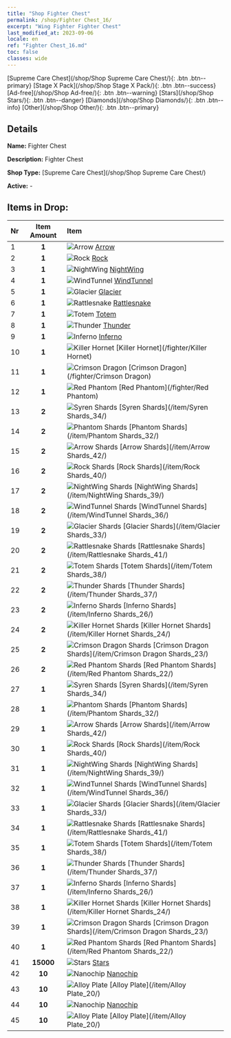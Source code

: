 ```yaml
---
title: "Shop Fighter Chest"
permalink: /shop/Fighter Chest_16/
excerpt: "Wing Fighter Fighter Chest"
last_modified_at: 2023-09-06
locale: en
ref: "Fighter Chest_16.md"
toc: false
classes: wide
---
```



  [Supreme Care Chest](/shop/Shop Supreme Care Chest/){: .btn .btn--primary}   [Stage X Pack](/shop/Shop Stage X Pack/){: .btn .btn--success}   [Ad-free](/shop/Shop Ad-free/){: .btn .btn--warning}   [Stars](/shop/Shop Stars/){: .btn .btn--danger}   [Diamonds](/shop/Shop Diamonds/){: .btn .btn--info}   [Other](/shop/Shop Other/){: .btn .btn--primary} 

## Details

 **Name:** Fighter Chest 

 **Description:** Fighter Chest

 **Shop Type:** [Supreme Care Chest](/shop/Shop Supreme Care Chest/)

 **Active:** - 



## Items in Drop:

  |  Nr | Item Amount  |       Item       |
  |:----|:------------:|:-----------------|
  | 1 | **1**  | ![Arrow](/images/ship/fj_img14_p.png) [Arrow](/fighter/Arrow) | 
  | 2 | **1**  | ![Rock](/images/ship/fj_img12_p.png) [Rock](/fighter/Rock) | 
  | 3 | **1**  | ![NightWing](/images/ship/fj_img11_p.png) [NightWing](/fighter/NightWing) | 
  | 4 | **1**  | ![WindTunnel](/images/ship/fj_img8_p.png) [WindTunnel](/fighter/WindTunnel) | 
  | 5 | **1**  | ![Glacier](/images/ship/fj_img6_p.png) [Glacier](/fighter/Glacier) | 
  | 6 | **1**  | ![Rattlesnake](/images/ship/fj_img13_p.png) [Rattlesnake](/fighter/Rattlesnake) | 
  | 7 | **1**  | ![Totem](/images/ship/fj_img10_p.png) [Totem](/fighter/Totem) | 
  | 8 | **1**  | ![Thunder](/images/ship/fj_img9_p.png) [Thunder](/fighter/Thunder) | 
  | 9 | **1**  | ![Inferno](/images/ship/fj_img4_p.png) [Inferno](/fighter/Inferno) | 
  | 10 | **1**  | ![Killer Hornet](/images/ship/fj_img3_p.png) [Killer Hornet](/fighter/Killer Hornet) | 
  | 11 | **1**  | ![Crimson Dragon](/images/ship/fj_img2_p.png) [Crimson Dragon](/fighter/Crimson Dragon) | 
  | 12 | **1**  | ![Red Phantom](/images/ship/fj_img1_p.png) [Red Phantom](/fighter/Red Phantom) | 
  | 13 | **2**  | ![Syren Shards](/images/item/Syren_Shards_p.png) [Syren Shards](/item/Syren Shards_34/) | 
  | 14 | **2**  | ![Phantom Shards](/images/item/Phantom_Shards_p.png) [Phantom Shards](/item/Phantom Shards_32/) | 
  | 15 | **2**  | ![Arrow Shards](/images/item/Arrow_Shards_p.png) [Arrow Shards](/item/Arrow Shards_42/) | 
  | 16 | **2**  | ![Rock Shards](/images/item/Rock_Shards_p.png) [Rock Shards](/item/Rock Shards_40/) | 
  | 17 | **2**  | ![NightWing Shards](/images/item/NightWing_Shards_p.png) [NightWing Shards](/item/NightWing Shards_39/) | 
  | 18 | **2**  | ![WindTunnel Shards](/images/item/WindTunnel_Shards_p.png) [WindTunnel Shards](/item/WindTunnel Shards_36/) | 
  | 19 | **2**  | ![Glacier Shards](/images/item/Glacier_Shards_p.png) [Glacier Shards](/item/Glacier Shards_33/) | 
  | 20 | **2**  | ![Rattlesnake Shards](/images/item/Rattlesnake_Shards_p.png) [Rattlesnake Shards](/item/Rattlesnake Shards_41/) | 
  | 21 | **2**  | ![Totem Shards](/images/item/Totem_Shards_p.png) [Totem Shards](/item/Totem Shards_38/) | 
  | 22 | **2**  | ![Thunder Shards](/images/item/Thunder_Shards_p.png) [Thunder Shards](/item/Thunder Shards_37/) | 
  | 23 | **2**  | ![Inferno Shards](/images/item/Inferno_Shards_p.png) [Inferno Shards](/item/Inferno Shards_26/) | 
  | 24 | **2**  | ![Killer Hornet Shards](/images/item/Killer_Hornet_Shards_p.png) [Killer Hornet Shards](/item/Killer Hornet Shards_24/) | 
  | 25 | **2**  | ![Crimson Dragon Shards](/images/item/Crimson_Dragon_Shards_p.png) [Crimson Dragon Shards](/item/Crimson Dragon Shards_23/) | 
  | 26 | **2**  | ![Red Phantom Shards](/images/item/Red_Phantom_Shards_p.png) [Red Phantom Shards](/item/Red Phantom Shards_22/) | 
  | 27 | **1**  | ![Syren Shards](/images/item/Syren_Shards_p.png) [Syren Shards](/item/Syren Shards_34/) | 
  | 28 | **1**  | ![Phantom Shards](/images/item/Phantom_Shards_p.png) [Phantom Shards](/item/Phantom Shards_32/) | 
  | 29 | **1**  | ![Arrow Shards](/images/item/Arrow_Shards_p.png) [Arrow Shards](/item/Arrow Shards_42/) | 
  | 30 | **1**  | ![Rock Shards](/images/item/Rock_Shards_p.png) [Rock Shards](/item/Rock Shards_40/) | 
  | 31 | **1**  | ![NightWing Shards](/images/item/NightWing_Shards_p.png) [NightWing Shards](/item/NightWing Shards_39/) | 
  | 32 | **1**  | ![WindTunnel Shards](/images/item/WindTunnel_Shards_p.png) [WindTunnel Shards](/item/WindTunnel Shards_36/) | 
  | 33 | **1**  | ![Glacier Shards](/images/item/Glacier_Shards_p.png) [Glacier Shards](/item/Glacier Shards_33/) | 
  | 34 | **1**  | ![Rattlesnake Shards](/images/item/Rattlesnake_Shards_p.png) [Rattlesnake Shards](/item/Rattlesnake Shards_41/) | 
  | 35 | **1**  | ![Totem Shards](/images/item/Totem_Shards_p.png) [Totem Shards](/item/Totem Shards_38/) | 
  | 36 | **1**  | ![Thunder Shards](/images/item/Thunder_Shards_p.png) [Thunder Shards](/item/Thunder Shards_37/) | 
  | 37 | **1**  | ![Inferno Shards](/images/item/Inferno_Shards_p.png) [Inferno Shards](/item/Inferno Shards_26/) | 
  | 38 | **1**  | ![Killer Hornet Shards](/images/item/Killer_Hornet_Shards_p.png) [Killer Hornet Shards](/item/Killer Hornet Shards_24/) | 
  | 39 | **1**  | ![Crimson Dragon Shards](/images/item/Crimson_Dragon_Shards_p.png) [Crimson Dragon Shards](/item/Crimson Dragon Shards_23/) | 
  | 40 | **1**  | ![Red Phantom Shards](/images/item/Red_Phantom_Shards_p.png) [Red Phantom Shards](/item/Red Phantom Shards_22/) | 
  | 41 | **15000**  | ![Stars](/images/item/Stars_p.png) [Stars](/item/Stars_2/) | 
  | 42 | **10**  | ![Nanochip](/images/item/Nanochip_p.png) [Nanochip](/item/Nanochip_21/) | 
  | 43 | **10**  | ![Alloy Plate](/images/item/Alloy_Plate_p.png) [Alloy Plate](/item/Alloy Plate_20/) | 
  | 44 | **10**  | ![Nanochip](/images/item/Nanochip_p.png) [Nanochip](/item/Nanochip_21/) | 
  | 45 | **10**  | ![Alloy Plate](/images/item/Alloy_Plate_p.png) [Alloy Plate](/item/Alloy Plate_20/) | 

